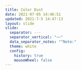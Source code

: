 ```yaml
---
title: Color Dust
date: 2021-07-05 14:46:51
updated: 2021-7-5 14:47:13
layout: slide
slide:
  separator: ---
  separator_vertical: "~~"
  data_separator_notes: "^Note:"
  theme: white
  config:
    history: true
    mouseWheel: false
---
```


